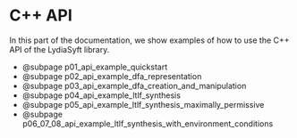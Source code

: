 # C++ API

In this part of the documentation, we show examples of how to use the C++ API of the LydiaSyft library.

- @subpage p01_api_example_quickstart
- @subpage p02_api_example_dfa_representation
- @subpage p03_api_example_dfa_creation_and_manipulation
- @subpage p04_api_example_ltlf_synthesis
- @subpage p05_api_example_ltlf_synthesis_maximally_permissive
- @subpage p06_07_08_api_example_ltlf_synthesis_with_environment_conditions

